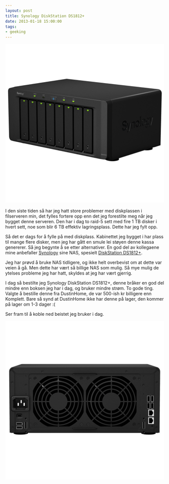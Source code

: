 ```yaml
---
layout: post
title: Synology DiskStation DS1812+
date: 2013-01-18 15:00:00
tags: 
- geeking
---
```


![Synology DiskStation DS1812+ front](/images/2013/01/synology_diskstation_ds1812_front.jpg)

I den siste tiden så har jeg hatt store problemer med diskplassen i filserveren min, det fylles fortere
opp enn det jeg forestilte meg når jeg bygget denne serveren. Den har i dag to raid-5 sett med fire 1 TB
disker i hvert sett, noe som blir 6 TB effektiv lagringsplass. Dette har jeg fylt opp.

Så det er dags for å fylle på med diskplass. Kabinettet jeg bygget i har plass til mange flere disker,
men jeg har gått en smule lei støyen denne kassa genererer. Så jeg begynte å se etter alternativer.
En god del av kollegaene mine anbefaller [Synology](http://www.synology.com/) sine NAS, 
spesielt [DiskStation DS1812+](http://www.synology.com/products/product.php?product_name=DS1812%2B&lang=enu).

Jeg har prøvd å bruke NAS tidligere, og ikke helt overbevist om at dette var veien å gå. Men dette
har vært så billige NAS som mulig. Så mye mulig de ytelses probleme jeg har hatt, skyldes at jeg har
vært gjerrig.

I dag så bestilte jeg Synology DiskStation DS1812+, denne bråker en god del mindre enn boksen jeg har
i dag, og bruker mindre strøm. To gode ting. Valgte å bestille denne fra DustinHome, de var 500-ish kr
billigere enn Komplett. Bare så synd at DustinHome ikke har denne på lager, den kommer på lager om 1-3
dager :(

Ser fram til å koble ned beistet jeg bruker i dag.

![Synology DiskStation DS1812+ back](/images/2013/01/synology_diskstation_ds1812_back.jpg)
